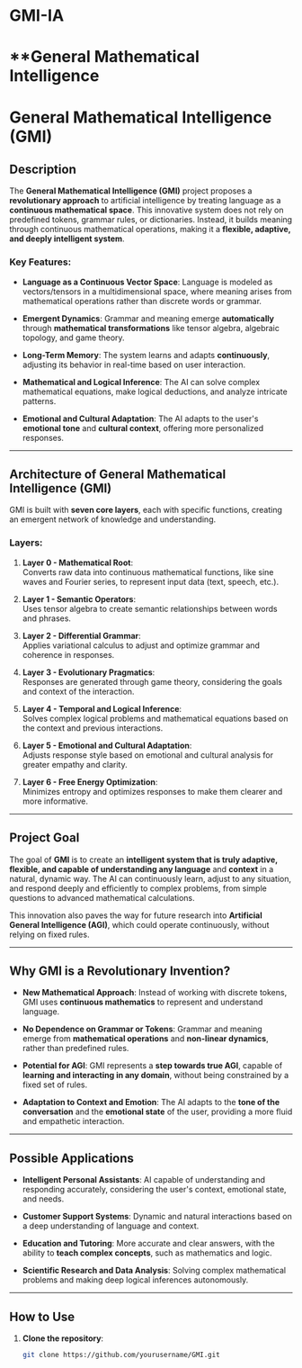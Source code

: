 # GMI-IA
# **General Mathematical Intelligence
# **General Mathematical Intelligence (GMI)**

## **Description**

The **General Mathematical Intelligence (GMI)** project proposes a **revolutionary approach** to artificial intelligence by treating language as a **continuous mathematical space**. This innovative system does not rely on predefined tokens, grammar rules, or dictionaries. Instead, it builds meaning through continuous mathematical operations, making it a **flexible, adaptive, and deeply intelligent system**.

### **Key Features**:

- **Language as a Continuous Vector Space**: Language is modeled as vectors/tensors in a multidimensional space, where meaning arises from mathematical operations rather than discrete words or grammar.
  
- **Emergent Dynamics**: Grammar and meaning emerge **automatically** through **mathematical transformations** like tensor algebra, algebraic topology, and game theory.

- **Long-Term Memory**: The system learns and adapts **continuously**, adjusting its behavior in real-time based on user interaction.

- **Mathematical and Logical Inference**: The AI can solve complex mathematical equations, make logical deductions, and analyze intricate patterns.

- **Emotional and Cultural Adaptation**: The AI adapts to the user's **emotional tone** and **cultural context**, offering more personalized responses.

---

## **Architecture of General Mathematical Intelligence (GMI)**

GMI is built with **seven core layers**, each with specific functions, creating an emergent network of knowledge and understanding.

### **Layers**:

1. **Layer 0 - Mathematical Root**:  
   Converts raw data into continuous mathematical functions, like sine waves and Fourier series, to represent input data (text, speech, etc.).

2. **Layer 1 - Semantic Operators**:  
   Uses tensor algebra to create semantic relationships between words and phrases.

3. **Layer 2 - Differential Grammar**:  
   Applies variational calculus to adjust and optimize grammar and coherence in responses.

4. **Layer 3 - Evolutionary Pragmatics**:  
   Responses are generated through game theory, considering the goals and context of the interaction.

5. **Layer 4 - Temporal and Logical Inference**:  
   Solves complex logical problems and mathematical equations based on the context and previous interactions.

6. **Layer 5 - Emotional and Cultural Adaptation**:  
   Adjusts response style based on emotional and cultural analysis for greater empathy and clarity.

7. **Layer 6 - Free Energy Optimization**:  
   Minimizes entropy and optimizes responses to make them clearer and more informative.

---

## **Project Goal**

The goal of **GMI** is to create an **intelligent system that is truly adaptive, flexible, and capable of understanding any language** and **context** in a natural, dynamic way. The AI can continuously learn, adjust to any situation, and respond deeply and efficiently to complex problems, from simple questions to advanced mathematical calculations.

This innovation also paves the way for future research into **Artificial General Intelligence (AGI)**, which could operate continuously, without relying on fixed rules.

---

## **Why GMI is a Revolutionary Invention?**

- **New Mathematical Approach**: Instead of working with discrete tokens, GMI uses **continuous mathematics** to represent and understand language.
  
- **No Dependence on Grammar or Tokens**: Grammar and meaning emerge from **mathematical operations** and **non-linear dynamics**, rather than predefined rules.

- **Potential for AGI**: GMI represents a **step towards true AGI**, capable of **learning and interacting in any domain**, without being constrained by a fixed set of rules.

- **Adaptation to Context and Emotion**: The AI adapts to the **tone of the conversation** and the **emotional state** of the user, providing a more fluid and empathetic interaction.

---

## **Possible Applications**

- **Intelligent Personal Assistants**: AI capable of understanding and responding accurately, considering the user's context, emotional state, and needs.
  
- **Customer Support Systems**: Dynamic and natural interactions based on a deep understanding of language and context.

- **Education and Tutoring**: More accurate and clear answers, with the ability to **teach complex concepts**, such as mathematics and logic.

- **Scientific Research and Data Analysis**: Solving complex mathematical problems and making deep logical inferences autonomously.

---

## **How to Use**

1. **Clone the repository**:
   ```bash
   git clone https://github.com/yourusername/GMI.git
